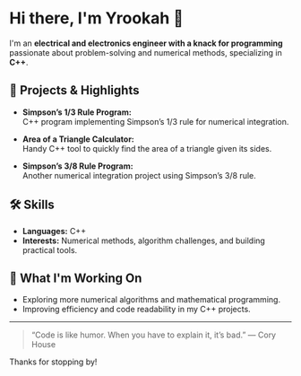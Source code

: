 # Hi there, I'm Yrookah 👋

I'm an **electrical and electronics engineer with a knack for programming** passionate about problem-solving and numerical methods, specializing in **C++**.

## 🚀 Projects & Highlights

- **Simpson’s 1/3 Rule Program:**  
  C++ program implementing Simpson’s 1/3 rule for numerical integration.

- **Area of a Triangle Calculator:**  
  Handy C++ tool to quickly find the area of a triangle given its sides.

- **Simpson’s 3/8 Rule Program:**  
  Another numerical integration project using Simpson’s 3/8 rule.

## 🛠️ Skills

- **Languages:** C++
- **Interests:** Numerical methods, algorithm challenges, and building practical tools.

## 🌱 What I'm Working On

- Exploring more numerical algorithms and mathematical programming.
- Improving efficiency and code readability in my C++ projects.

<!-- Optionally add social links below. Comment out if not needed. -->
<!--
## 📫 Connect with me

- [LinkedIn](#)
- [Twitter](#)
-->

---

> “Code is like humor. When you have to explain it, it’s bad.” — Cory House

Thanks for stopping by!
